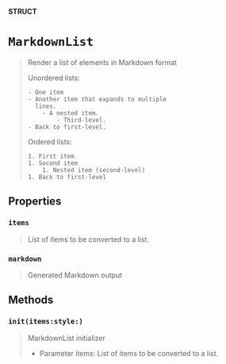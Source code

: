 **STRUCT**

# `MarkdownList`

> Render a list of elements in Markdown format
>
> Unordered lists:
>
>     - One item
>     - Another item that expands to multiple
>       lines.
>         - A nested item.
>             - Third-level.
>     - Back to first-level.
>
> Ordered lists:
>
>     1. First item
>     1. Second item
>         1. Nested item (second-level)
>     1. Back to first-level

## Properties
### `items`

> List of items to be converted to a list.

### `markdown`

> Generated Markdown output

## Methods
### `init(items:style:)`

> MarkdownList initializer
>
> - Parameter items: List of items to be converted to a list.
